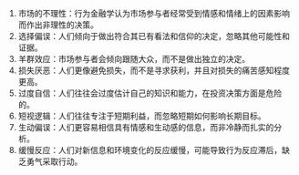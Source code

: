 

1. 市场的不理性：行为金融学认为市场参与者经常受到情感和情绪上的因素影响而作出非理性的决策。
2. 选择偏误：人们倾向于做出符合其已有看法和信仰的决定，忽略其他可能性和证据。
3. 羊群效应：市场参与者会倾向跟随大众，而不是做出独立的决定。
4. 损失厌恶：人们更像避免损失，而不是寻求获利，并且对损失的痛苦感知程度更高。
5. 过度自信：人们往往会过度估计自己的知识和能力，在投资决策方面是危险的。
6. 短视逻辑：人们往往专注于短期利益，而忽略短期如何影响长期目标。
7. 生动偏误：人们更容易相信具有情感和生动感的信息，而非冷静而扎实的分析。
8. 缓慢反应：人们对新信息和环境变化的反应缓慢，可能导致行为反应滞后，缺乏勇气采取行动。